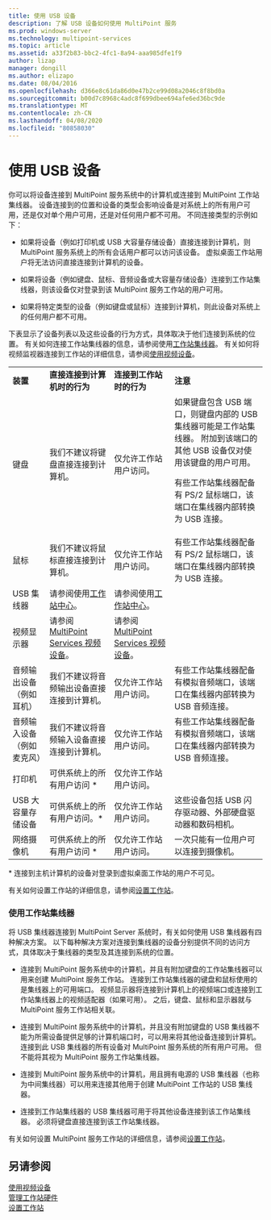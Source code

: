 ```yaml
---
title: 使用 USB 设备
description: 了解 USB 设备如何使用 MultiPoint 服务
ms.prod: windows-server
ms.technology: multipoint-services
ms.topic: article
ms.assetid: a33f2b83-bbc2-4fc1-8a94-aaa985dfe1f9
author: lizap
manager: dongill
ms.author: elizapo
ms.date: 08/04/2016
ms.openlocfilehash: d366e8c61da86d0e47b2ce99d08a2046c8f8bd0a
ms.sourcegitcommit: b00d7c8968c4adc8f699dbee694afe6ed36bc9de
ms.translationtype: MT
ms.contentlocale: zh-CN
ms.lasthandoff: 04/08/2020
ms.locfileid: "80858030"
---
```

# <a name="work-with-usb-devices"></a>使用 USB 设备
你可以将设备连接到 MultiPoint 服务系统中的计算机或连接到 MultiPoint 工作站集线器。 设备连接到的位置和设备的类型会影响设备是对系统上的所有用户可用，还是仅对单个用户可用，还是对任何用户都不可用。 不同连接类型的示例如下：  
  
-   如果将设备（例如打印机或 USB 大容量存储设备）直接连接到计算机，则 MultiPoint 服务系统上的所有会话用户都可以访问该设备。 虚拟桌面工作站用户将无法访问直接连接到计算机的设备。  
  
-   如果将设备（例如键盘、鼠标、音频设备或大容量存储设备）连接到工作站集线器，则该设备仅对登录到该 MultiPoint 服务工作站的用户可用。  
  
-   如果将特定类型的设备（例如键盘或鼠标）连接到计算机，则此设备对系统上的任何用户都不可用。  
  
下表显示了设备列表以及这些设备的行为方式，具体取决于他们连接到系统的位置。 有关如何连接工作站集线器的信息，请参阅使用[工作站集线器](#working-with-station-hubs)。 有关如何将视频监视器连接到工作站的详细信息，请参阅[使用视频设备](Work-with-Video-Devices.md)。  
  
|||||  
|-|-|-|-|  
|**装置**|**直接连接到计算机时的行为**|**连接到工作站时的行为**|**注意**|  
|键盘|我们不建议将键盘直接连接到计算机。|仅允许工作站用户访问。|如果键盘包含 USB 端口，则键盘内部的 USB 集线器可能是工作站集线器。 附加到该端口的其他 USB 设备仅对使用该键盘的用户可用。<p>有些工作站集线器配备有 PS/2 鼠标端口，该端口在集线器内部转换为 USB 连接。|  
|鼠标|我们不建议将鼠标直接连接到计算机。|仅允许工作站用户访问。|有些工作站集线器配备有 PS/2 鼠标端口，该端口在集线器内部转换为 USB 连接。|  
|USB 集线器|请参阅使用[工作站中心](#working-with-station-hubs)。|请参阅使用[工作站中心](#working-with-station-hubs)。||  
|视频显示器|请参阅[MultiPoint Services 视频设备](work-with-video-devices.md)。|请参阅[MultiPoint Services 视频设备](work-with-video-devices.md)。||  
|音频输出设备（例如耳机）|我们不建议将音频输出设备直接连接到计算机。|仅允许工作站用户访问。|有些工作站集线器配备有模拟音频端口，该端口在集线器内部转换为 USB 音频连接。|  
|音频输入设备（例如麦克风）|我们不建议将音频输入设备直接连接到计算机。|仅允许工作站用户访问。|有些工作站集线器配备有模拟音频端口，该端口在集线器内部转换为 USB 音频连接。|  
|打印机|可供系统上的所有用户访问 *|仅允许工作站用户访问。||  
|USB 大容量存储设备|可供系统上的所有用户访问。\*|仅允许工作站用户访问。|这些设备包括 USB 闪存驱动器、外部硬盘驱动器和数码相机。|  
|网络摄像机|可供系统上的所有用户访问 *|仅允许工作站用户访问。|一次只能有一位用户可以连接到摄像机。|  
  
\* 连接到主机计算机的设备对登录到虚拟桌面工作站的用户不可见。  
  
有关如何设置工作站的详细信息，请参阅[设置工作站](Set-Up-a-Station.md)。  
  
### <a name="working-with-station-hubs"></a>使用工作站集线器  
将 USB 集线器连接到 MultiPoint Server 系统时，有关如何使用 USB 集线器有四种解决方案。 以下每种解决方案对连接到集线器的设备分别提供不同的访问方式，具体取决于集线器的类型及其连接到系统的位置。  
  
-   连接到 MultiPoint 服务系统中的计算机，并且有附加键盘的工作站集线器可以用来创建 MultiPoint 服务工作站。 连接到工作站集线器的键盘和鼠标使用的是集线器上的可用端口。 视频显示器将连接到计算机上的视频端口或连接到工作站集线器上的视频适配器（如果可用）。 之后，键盘、鼠标和显示器就与 MultiPoint 服务工作站相关联。  
  
-   连接到 MultiPoint 服务系统中的计算机，并且没有附加键盘的 USB 集线器不能为所需设备提供足够的计算机端口时，可以用来将其他设备连接到计算机。 连接到此 USB 集线器的所有设备对 MultiPoint 服务系统的所有用户可用。 但不能将其视为 MultiPoint 服务工作站集线器。  
  
-   连接到 MultiPoint 服务系统中的计算机，用且拥有电源的 USB 集线器（也称为中间集线器）可以用来连接其他用于创建 MultiPoint 工作站的 USB 集线器。  
  
-   连接到工作站集线器的 USB 集线器可用于将其他设备连接到该工作站集线器。 必须将键盘直接连接到该工作站集线器。  
  
有关如何设置 MultiPoint 服务工作站的详细信息，请参阅[设置工作站](Set-Up-a-Station.md)。  
  
## <a name="see-also"></a>另请参阅  
[使用视频设备](Work-with-Video-Devices.md)  
[管理工作站硬件](Manage-Station-Hardware.md)  
[设置工作站](Set-Up-a-Station.md)